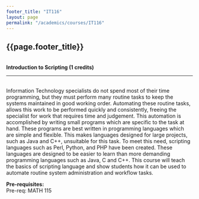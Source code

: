 ```yaml
---
footer_title: "IT116"
layout: page
permalink: "/academics/courses/IT116"
---
```


## {{page.footer_title}}

\
**Introduction to Scripting (1 credits)**

---

\
Information Technology specialists do not spend most of their time programming, but they must perform many routine tasks to keep the systems maintained in good working order. Automating these routine tasks, allows this work to be performed quickly and consistently, freeing the specialist for work that requires time and judgement. This automation is accomplished by writing small programs which are specific to the task at hand. These programs are best written in programming languages which are simple and flexible. This makes languages designed for large projects, such as Java and C++, unsuitable for this task. To meet this need, scripting languages such as Perl, Python, and PHP have been created. These languages are designed to be easier to learn than more demanding programming languages such as Java, C and C++. This course will teach the basics of scripting language and show students how it can be used to automate routine system administration and workflow tasks.

**Pre-requisites:**
\
Pre-req: MATH 115
